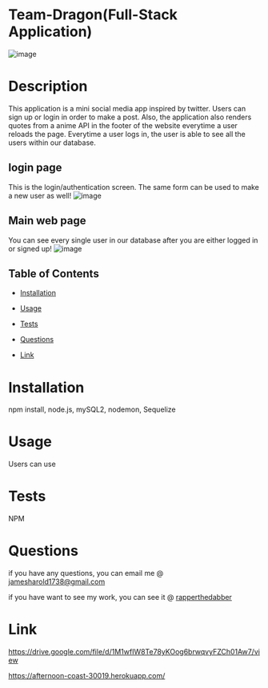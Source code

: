 # Team-Dragon(Full-Stack Application)
![image](https://user-images.githubusercontent.com/116526260/226284966-3467d693-b604-4421-8d4c-527f792acd00.png)


 # Description 

  This application is a mini social media app inspired by twitter. Users can sign up or login in order to make a post. Also, the application also renders quotes from a anime API in the footer of the website everytime a user reloads the page. Everytime a user logs in, the user is able to see all the users within our database. 
   ## login page
   This is the login/authentication screen. The same form can be used to make a new user as well!
  ![image](https://user-images.githubusercontent.com/116526260/226285073-01058c19-f7c1-4a33-bc21-e66896b57076.png)
  ## Main web page
  You can see every single user in our database after you are either logged in or signed up!
![image](https://user-images.githubusercontent.com/116526260/226285300-4c3dbe01-c848-42f4-b32d-9709cfc76030.png)


  ## Table of Contents 
  
  * [Installation](#installation)
  
  * [Usage](#usage)
  
  * [Tests](#tests)
  
  * [Questions](#questions)
  * [Link](#Link)

  # Installation
  npm install, node.js, mySQL2, nodemon, Sequelize
  
  # Usage

  Users can use 

  # Tests

 NPM

  # Questions 

  if you have any questions, you can email me @ jamesharold1738@gmail.com

  if you have want to see my work, you can see it @  [rapperthedabber](https://github.com/rapperthedabber/)
  
  # Link 
https://drive.google.com/file/d/1M1wfIW8Te78yKOog6brwqvyFZCh01Aw7/view


  https://afternoon-coast-30019.herokuapp.com/
  
